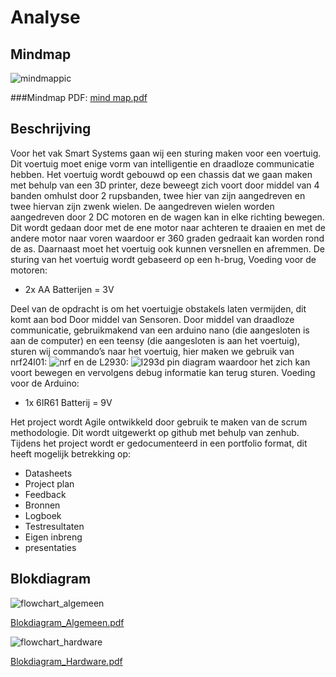 # Analyse

## Mindmap 
![mindmappic](https://cloud.githubusercontent.com/assets/22319940/23060902/0067042a-f500-11e6-91d0-1471b1209be6.PNG)

###Mindmap PDF: [mind map.pdf](https://github.com/AP-Elektronica-ICT/ssys17-den-hollanders/files/782845/mind.map.pdf)

## Beschrijving

Voor het vak Smart Systems gaan wij een sturing maken voor een voertuig. Dit voertuig moet enige vorm van intelligentie en draadloze communicatie hebben.
Het voertuig wordt gebouwd op een chassis dat we gaan maken met behulp van een 3D printer, deze beweegt zich voort door middel van 4 banden omhulst door 2 rupsbanden, twee hier van zijn aangedreven en twee hiervan zijn zwenk wielen. De aangedreven wielen worden aangedreven door 2 DC motoren en de wagen kan in elke richting bewegen. Dit wordt gedaan door met de ene motor naar achteren te draaien en met de andere motor naar voren waardoor er 360 graden gedraait kan worden rond de as. Daarnaast moet het voertuig ook kunnen versnellen en afremmen. De sturing van het voertuig wordt gebaseerd op een h-brug, Voeding voor de motoren:

-	2x AA Batterijen = 3V

Deel van de opdracht is om het voertuigje obstakels laten vermijden, dit komt aan bod Door middel van Sensoren.
Door middel van draadloze communicatie, gebruikmakend van een arduino nano (die aangesloten is aan de computer) en een teensy (die aangesloten is aan het voertuig), sturen wij commando’s naar het voertuig, hier maken we gebruik van nrf24l01:
![nrf](https://cloud.githubusercontent.com/assets/22319940/23299416/cc8206f0-fa81-11e6-8a1e-f898fcdf546e.png)
en de L2930:
![l293d pin diagram](https://cloud.githubusercontent.com/assets/22319940/23601499/055fb70c-024c-11e7-8449-0e55d4f3cce9.png)
waardoor het zich kan voort bewegen en vervolgens debug informatie kan terug sturen. Voeding voor de Arduino:

-	1x 6IR61 Batterij = 9V

Het project wordt Agile ontwikkeld door gebruik te maken van de scrum methodologie. Dit wordt uitgewerkt op github met behulp van zenhub.
Tijdens het project wordt er gedocumenteerd in een portfolio format, dit heeft mogelijk betrekking op:

-	Datasheets
-	Project plan
-	Feedback
-	Bronnen
-	Logboek
-	Testresultaten
-	Eigen inbreng
-	presentaties


## Blokdiagram
![flowchart_algemeen](https://cloud.githubusercontent.com/assets/22319940/23299270/3a9b28b6-fa81-11e6-9a4e-bf54b72bb7b8.PNG)

[Blokdiagram_Algemeen.pdf](https://github.com/AP-Elektronica-ICT/ssys17-Timmy-Tommy-Steven-4/files/798918/Blokdiagram_Algemeen.pdf)



![flowchart_hardware](https://cloud.githubusercontent.com/assets/22319940/23299165/bd56ff24-fa80-11e6-8a06-9107d752781a.PNG)

[Blokdiagram_Hardware.pdf](https://github.com/AP-Elektronica-ICT/ssys17-Timmy-Tommy-Steven-4/files/798907/Blokdiagram_Hardware.pdf)
